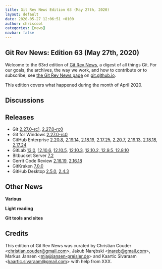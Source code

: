 ```yaml
---
title: Git Rev News Edition 63 (May 27th, 2020)
layout: default
date: 2020-05-27 12:06:51 +0100
author: chriscool
categories: [news]
navbar: false
---
```


## Git Rev News: Edition 63 (May 27th, 2020)

Welcome to the 63rd edition of [Git Rev News](https://git.github.io/rev_news/rev_news/),
a digest of all things Git. For our goals, the archives, the way we work, and how to contribute or to
subscribe, see [the Git Rev News page](https://git.github.io/rev_news/rev_news/) on [git.github.io](http://git.github.io).

This edition covers what happened during the month of April 2020.

## Discussions

<!---
### General
-->

<!---
### Reviews
-->

<!---
### Support
-->

<!---
## Developer Spotlight:
-->

## Releases

+ Git [2.27.0-rc1](https://public-inbox.org/git/xmqqsgfuv2ko.fsf@gitster.c.googlers.com/),
[2.27.0-rc0](https://public-inbox.org/git/xmqqy2punll7.fsf@gitster.c.googlers.com/)
+ Git for Windows [2.27.0-rc0](https://github.com/git-for-windows/git/releases/tag/v2.27.0-rc0.windows.1)
+ GitHub Enterprise [2.20.8](https://enterprise.github.com/releases/2.20.8/notes),
[2.19.14](https://enterprise.github.com/releases/2.19.14/notes),
[2.18.19](https://enterprise.github.com/releases/2.18.19/notes),
[2.17.25](https://enterprise.github.com/releases/2.17.25/notes),
[2.20.7](https://enterprise.github.com/releases/2.20.7/notes),
[2.19.13](https://enterprise.github.com/releases/2.19.13/notes),
[2.18.18](https://enterprise.github.com/releases/2.18.18/notes),
[2.17.24](https://enterprise.github.com/releases/2.17.24/notes)
+ GitLab [13.0](https://about.gitlab.com/releases/2020/05/06/gitlab-com-13-0-breaking-changes/),
[12.10.6](https://about.gitlab.com/releases/2020/05/15/gitlab-12-10-6-released/),
[12.10.5](https://about.gitlab.com/releases/2020/05/13/gitlab-12-10-5-released/),
[12.10.3](https://about.gitlab.com/releases/2020/05/04/gitlab-12-10-3-released/),
[12.10.2, 12.9.5, 12.8.10](https://about.gitlab.com/releases/2020/04/30/security-release-12-10-2-released/)
+ Bitbucket Server [7.2](https://confluence.atlassian.com/bitbucketserver/bitbucket-server-release-notes-872139866.html)
+ Gerrit Code Review [2.16.19](https://www.gerritcodereview.com/2.16.html#21619),
[2.16.18](https://www.gerritcodereview.com/2.16.html#21618)
+ GitKraken [7.0.0](https://support.gitkraken.com/release-notes/current)
+ GitHub Desktop [2.5.0](https://desktop.github.com/release-notes/),
[2.4.3](https://desktop.github.com/release-notes/)

## Other News

__Various__


__Light reading__


__Git tools and sites__


## Credits

This edition of Git Rev News was curated by
Christian Couder &lt;<christian.couder@gmail.com>&gt;,
Jakub Narębski &lt;<jnareb@gmail.com>&gt;,
Markus Jansen &lt;<mja@jansen-preisler.de>&gt; and
Kaartic Sivaraam &lt;<kaartic.sivaraam@gmail.com>&gt;
with help from XXX.
